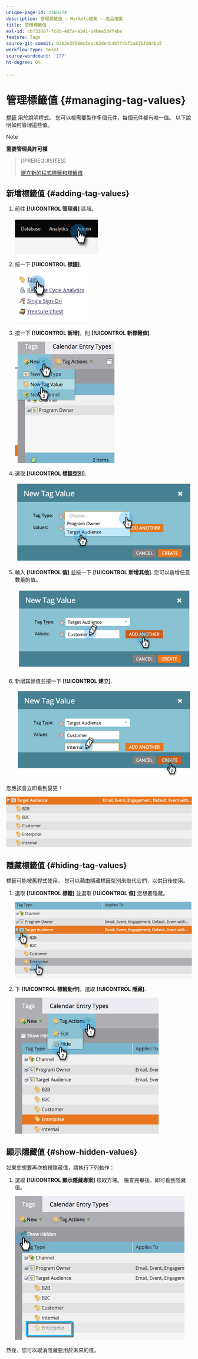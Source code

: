 ```yaml
---
unique-page-id: 2360274
description: 管理標籤值 — Marketo檔案 — 產品檔案
title: 管理標籤值
exl-id: cb733007-fc8b-4d7a-a341-b40ea5d4febe
feature: Tags
source-git-commit: 02b2e39580c5eac63de4b4b7fdaf2a835fdd4ba5
workflow-type: tm+mt
source-wordcount: '177'
ht-degree: 0%

---
```


# 管理標籤值 {#managing-tag-values}

[標籤](/help/marketo/product-docs/core-marketo-concepts/programs/working-with-programs/understanding-tags.md) 用於說明程式。 您可以視需要製作多個元件，每個元件都有唯一值。 以下說明如何管理這些值。

>[!NOTE]
>
>**需要管理員許可權**

>[!PREREQUISITES]
>
>[建立新的程式標籤和標籤值](/help/marketo/product-docs/administration/tags/create-a-new-program-tag-and-tag-values.md)

## 新增標籤值 {#adding-tag-values}

1. 前往 **[!UICONTROL 管理員]** 區域。

   ![](assets/managing-tag-values-1.png)

1. 按一下 **[!UICONTROL 標籤]**.

   ![](assets/managing-tag-values-2.png)

1. 按一下 **[!UICONTROL 新增]**，則 **[!UICONTROL 新標籤值]**.

   ![](assets/managing-tag-values-3.png)

1. 選取 **[!UICONTROL 標籤型別]**.

   ![](assets/managing-tag-values-4.png)

1. 輸入 **[!UICONTROL 值]** 並按一下 **[!UICONTROL 新增其他]**. 您可以新增任意數量的值。

   ![](assets/managing-tag-values-5.png)

1. 新增其餘值並按一下 **[!UICONTROL 建立]**.

   ![](assets/managing-tag-values-6.png)

您應該會立即看到變更！

![](assets/managing-tag-values-7.png)

## 隱藏標籤值 {#hiding-tag-values}

標籤可能被舊程式使用。 您可以藉由隱藏標籤型別來取代它們，以供日後使用。

1. 選取 **[!UICONTROL 標籤]** 並選取 **[!UICONTROL 值]** 您想要隱藏。

   ![](assets/managing-tag-values-8.png)

1. 下 **[!UICONTROL 標籤動作]**，選取 **[!UICONTROL 隱藏]**.

   ![](assets/managing-tag-values-9.png)

## 顯示隱藏值 {#show-hidden-values}

如果您想要再次檢視隱藏值，請執行下列動作：

1. 選取 **[!UICONTROL 顯示隱藏專案]** 核取方塊。 檢查完畢後，即可看到隱藏值。

   ![](assets/managing-tag-values-10.png)

然後，您可以取消隱藏要用於未來的值。
